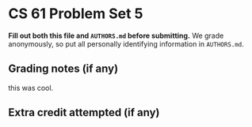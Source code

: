 CS 61 Problem Set 5
===================

**Fill out both this file and `AUTHORS.md` before submitting.** We grade
anonymously, so put all personally identifying information in `AUTHORS.md`.

Grading notes (if any)
----------------------
this was cool.



Extra credit attempted (if any)
-------------------------------
